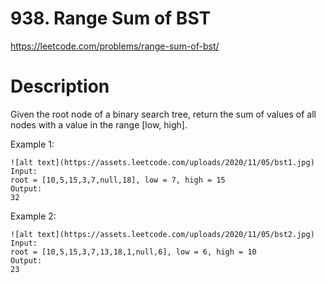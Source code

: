 # 938. Range Sum of BST

https://leetcode.com/problems/range-sum-of-bst/

# Description

Given the root node of a binary search tree, return the sum of values of all nodes with a value in the range [low, high].

Example 1:

```
![alt text](https://assets.leetcode.com/uploads/2020/11/05/bst1.jpg)
Input:
root = [10,5,15,3,7,null,18], low = 7, high = 15
Output:
32
```

Example 2:

```
![alt text](https://assets.leetcode.com/uploads/2020/11/05/bst2.jpg)
Input:
root = [10,5,15,3,7,13,18,1,null,6], low = 6, high = 10
Output:
23

```
